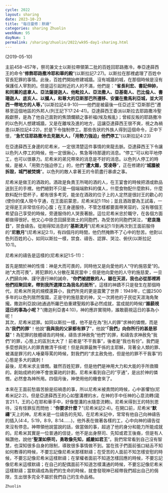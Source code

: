 ```yaml
---
cycle: 2022
layout: sharing
date: 2023-10-23
title: "每日靈修：默禱"
categories: sharing Zhuolin
weekNum: 95
dayNum: 1
permalink: /sharing/zhuolin/2022/wk95-day1-sharing.html
--- 
```

(2019-05-10)

主前458-457年，祭司兼文士以斯拉帶領第二批的百姓回耶路撒冷，奉亞達薛西王的命令“**修飾耶路撒冷耶和華的殿**”(以斯拉記7:27)。以斯拉在那裡處理了百姓中官長犯罪的事情。此後，百姓們開始修建城牆。沒有城牆的城，在那個時候是沒有保護任人宰割的。但是這引起附近的人的不滿，他們是：“**省長利宏、書記伸帥，和同黨的底拿人、亞法薩提迦人、他毗拉人、亞法撒人、亞基衛人、巴比倫人、書珊迦人、底亥人、以攔人，和尊大的亞斯那巴所遷移、安置在撒馬利亞城，並大河西一帶地方的人等，**”(以斯拉記4:9-10)——他們是被最後一任亞述王“亞斯那巴”遷移至這個地區的外邦人(列王記下17:24-41)。亞達薛西王委派以斯拉去耶路撒冷聖殿獻祭，是為了他自己面對的焦頭爛額之事祈福(埃及叛亂)；曾經反叛的耶路撒冷的以色列人想建城牆，又是在離埃及進的地方，這讓亞達薛西王很不爽，視之為禍患(以斯拉記4:22)，於是下令強制停工。那些告狀的外族人得到這個命令，正中下懷，“**急忙往耶路撒冷去見猶大人，「用勢力強迫」他們停工**”(以斯拉記4:23)  

在亞達薛西王身邊的尼希米，一定很清楚這件事情的來龍去脈。亞達薛西王下令讓以色列人停工的時候，他一定很揪心，焦急等待那邊的消息。“停工”可以和平地停工，也可以很暴力。尼希米的弟兄帶來的消息是不好的消息。以色列人停工的時候，是被人「用勢力強迫停工」的，他們“**遭大難，受凌辱**”，正在修建的“**城牆被拆毀，城門被焚燒**”。以色列的敵人拿著王的令箭盡行暴虐之事。  

尼希米是做王的酒政的。酒政是負責王所喝的酒的人，在王宴會的時候把酒或飲品送到王的手裡。他們絕對不只是一個端端飲料的僕人，什麼食物配什麼飲料，什麼飲料配什麼杯子，都有很多考究，能坐在酒政的位子上的人定然是很討王的歡心的(使你的僕人現今亨通，在王面前蒙恩，尼希米記1:11b)；並且酒政要為王試毒，一定得是王非常信任的心腹；在王身邊服侍，不管怎樣都要面帶笑容的，沒有哪個王希望自己享受的時候，旁邊服侍的人哭喪著臉。這位尼希米忠於職守，在各個方面都做得很好。他又心中掛念回歸至故土的同胞們，為受苦的同胞們哭泣，“**悲哀幾日**”，禁食禱告。從剛得知消息的“**基斯流月**”(尼希米記1:1)到再次到王面前服侍的“**尼散月**”(尼希米記2:1)，有四個月的時間，他仍然掩飾不了心中的愁苦。他對以色列百姓的心，如同以斯拉一樣，禁食、禱告、認罪、哭泣、俯伏(以斯拉記10:1)。  

尼希米的禱告是這樣的(尼希米記1:5-11)：  

首先是關於神的性情：神是大而可畏的，同時他又是向愛他的人“守約施慈愛”的。祂“大而可畏”，將犯罪的人分散在萬民當中；但是他向愛他的人守約施慈愛，一旦人們歸向神、謹守遵行神的誡命，“**你們被趕散的人，雖在天涯，我也必從那裡將他們招聚回來，帶到我所選擇立為我名的居所**”。這樣的神蹟不只是發生在那個時代，尼希米所見的規模還算小，我們所見的更是震驚了世界：1949年，亡國2500多年的以色列居然復國，正是守約施慈愛的神，又一次將他的子民從天涯海角聚攏。撒迦利亞說(祂通過所羅巴伯重建聖殿的事必然成就，當成就的時候)“**誰藐視這日的事為小呢？**”(撒迦利亞書4:10)，神的應許實現時，誰敢藐視這日的事為小呢！  
其次，尼希米認罪。如同以斯拉一樣，他不是在為“別人的罪”求神的憐憫，而是為“**我們的罪**”！他說“**我與我的父家都有罪了**”，他說“**「我們」向你所行的甚是邪惡**”！為犯罪的肢體禱告的時候，禱告求神赦免“他們”的罪，和禱告求神赦免“我們”的罪，心態上的區別太大了！前者是“不干我事”，後者是“我也有份”。我們是多麼想與別人的罪責撇清干係呢！但是與罪最無干係的主耶穌，背著全人類的罪、被滿是罪污的人唾棄辱罵的時候，對我們的“求主赦免他，但是他的罪不干我事”的心態是多大的諷刺！  
最後，尼希米求主憐憫。雖然百姓犯罪，但是他們是神用大力和大能的手所救贖的。創始成終的神不會放棄祂的計劃。尼希米看到自己的“亨通”，是出於神的憐憫，必然會為神所用。四個月後，神使用他的機會來了。  

本來在王面前愁眉苦臉是招禍患的事，所以尼希米被責問的時候，心中甚懼怕(尼希米記2:2)。但是亞達薛西王的心如壟溝裡的水，在神的手中任神的心意流轉(箴言21:1，王的心在耶和華手中，好像壟溝的水隨意流轉)。尼希米得到王的特別恩待，沒有怪罪反而問他：“**你要求什麼？**”(尼希米記2:4)。在開口前，尼希米“**默禱**”天上的神。尼希米是一位禱告的先知，在尼希米記中，常常有他自己向神禱告的插入(4:4，5:19，8:9，8:14......)，他外表在做著各樣的工，心中向神的禱告從來沒有停息。神帶領他說當說的話，做當做的事，超過了他的身分和能力所能成就的。尼希米其實是一位普通的信徒，他不是出身祭司、先知或君王後裔，但是有人稱讚他，說他“**聖潔如祭司，勇敢像先知，威嚴如君王**”。我們常常看到自己沒有智慧，也深知很多自身的限制，導致很多事情做不到。當在孩子們面前張口結舌不知如何教導的時候，不要忘記像尼希米那樣默禱；在受苦的人面前不知怎樣安慰的時候，不要忘記像尼希米這樣默禱；在掌權者面前不知道怎樣回應的時候，不要忘記像尼希米這樣默禱；在自己的配偶面前不知道怎樣溝通的時候，不要忘記像尼希米這樣默禱；當默禱成為我們的生命的時候，就會發現神已經帶我們超出自己的侷限，生出很多完全不屬於我們自己的生命品格。  

`Zhuolin`  
